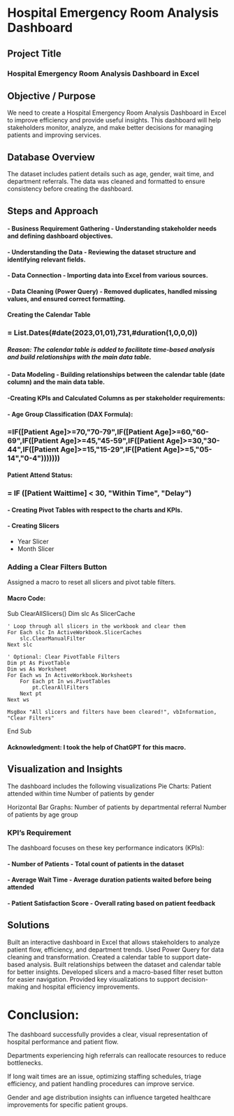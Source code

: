 # Hospital Emergency Room Analysis Dashboard

## Project Title
### Hospital Emergency Room Analysis Dashboard in Excel

## Objective / Purpose
We need to create a Hospital Emergency Room Analysis Dashboard in Excel to improve efficiency and provide useful insights. This dashboard will help stakeholders monitor, analyze, and make better decisions for managing patients and improving services.

## Database Overview
The dataset includes patient details such as age, gender, wait time, and department referrals. The data was cleaned and formatted to ensure consistency before creating the dashboard.

## Steps and Approach
#### - Business Requirement Gathering - Understanding stakeholder needs and defining dashboard objectives.

#### - Understanding the Data - Reviewing the dataset structure and identifying relevant fields.

#### - Data Connection - Importing data into Excel from various sources.

#### - Data Cleaning (Power Query) - Removed duplicates, handled missing values, and ensured correct formatting.

#### Creating the Calendar Table

### = List.Dates(#date(2023,01,01),731,#duration(1,0,0,0))

##### Reason: The calendar table is added to facilitate time-based analysis and build relationships with the main data table.

#### - Data Modeling - Building relationships between the calendar table (date column) and the main data table.

#### -Creating KPIs and Calculated Columns as per stakeholder requirements:

#### - Age Group Classification (DAX Formula):

### =IF([Patient Age]>=70,"70-79",IF([Patient Age]>=60,"60-69",IF([Patient Age]>=45,"45-59",IF([Patient Age]>=30,"30-44",IF([Patient Age]>=15,"15-29",IF([Patient Age]>=5,"05-14","0-4")))))))

#### Patient Attend Status:

### = IF ([Patient Waittime] < 30, "Within Time", "Delay")

#### - Creating Pivot Tables with respect to the charts and KPIs.

#### - Creating Slicers
- Year Slicer
- Month Slicer

### Adding a Clear Filters Button
Assigned a macro to reset all slicers and pivot table filters.
#### Macro Code:
Sub ClearAllSlicers()
    Dim slc As SlicerCache
    
    ' Loop through all slicers in the workbook and clear them
    For Each slc In ActiveWorkbook.SlicerCaches
        slc.ClearManualFilter
    Next slc
    
    ' Optional: Clear PivotTable Filters
    Dim pt As PivotTable
    Dim ws As Worksheet
    For Each ws In ActiveWorkbook.Worksheets
        For Each pt In ws.PivotTables
            pt.ClearAllFilters
        Next pt
    Next ws
    
    MsgBox "All slicers and filters have been cleared!", vbInformation, "Clear Filters"
End Sub

#### Acknowledgment: I took the help of ChatGPT for this macro.

## Visualization and Insights
The dashboard includes the following visualizations
Pie Charts: 
Patient attended within time
Number of patients by gender

Horizontal Bar Graphs:
Number of patients by departmental referral
Number of patients by age group

### KPI’s Requirement
The dashboard focuses on these key performance indicators (KPIs):

#### - Number of Patients - Total count of patients in the dataset

#### - Average Wait Time - Average duration patients waited before being attended

#### - Patient Satisfaction Score - Overall rating based on patient feedback

## Solutions

Built an interactive dashboard in Excel that allows stakeholders to analyze patient flow, efficiency, and department trends.
Used Power Query for data cleaning and transformation.
Created a calendar table to support date-based analysis.
Built relationships between the dataset and calendar table for better insights.
Developed slicers and a macro-based filter reset button for easier navigation.
Provided key visualizations to support decision-making and hospital efficiency improvements.


# Conclusion:
The dashboard successfully provides a clear, visual representation of hospital performance and patient flow.

Departments experiencing high referrals can reallocate resources to reduce bottlenecks.

If long wait times are an issue, optimizing staffing schedules, triage efficiency, and patient handling procedures can improve service.

Gender and age distribution insights can influence targeted healthcare improvements for specific patient groups.
